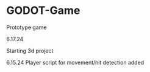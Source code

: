 # GODOT-Game
Prototype game 

6.17.24

Starting 3d project


6.15.24 
Player script for movement/hit detection added
